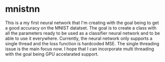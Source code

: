 # mnistnn
This is a my first neural network that I'm creating with the goal being to get a good accuracy on the MNIST datatset.
The goal is to create a class with all the parameters ready to be used as a classifier neural network and to be able to use it everywhere.
Currently, the neural network only supports a single thread and the loss function is hardcoded MSE. The single threading issue is the main focus now.
I hope that I can incorporate multi threading with the goal being GPU accelarated support.
